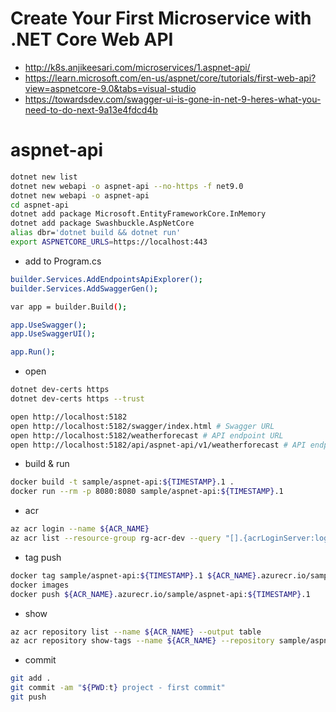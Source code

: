 # Create Your First Microservice with .NET Core Web API

- http://k8s.anjikeesari.com/microservices/1.aspnet-api/
- https://learn.microsoft.com/en-us/aspnet/core/tutorials/first-web-api?view=aspnetcore-9.0&tabs=visual-studio
- https://towardsdev.com/swagger-ui-is-gone-in-net-9-heres-what-you-need-to-do-next-9a13e4fdcd4b

# aspnet-api

```bash
dotnet new list
dotnet new webapi -o aspnet-api --no-https -f net9.0
dotnet new webapi -o aspnet-api
cd aspnet-api
dotnet add package Microsoft.EntityFrameworkCore.InMemory
dotnet add package Swashbuckle.AspNetCore
alias dbr='dotnet build && dotnet run'
export ASPNETCORE_URLS=https://localhost:443
```

- add to Program.cs

```bash
builder.Services.AddEndpointsApiExplorer();
builder.Services.AddSwaggerGen();

var app = builder.Build();

app.UseSwagger();
app.UseSwaggerUI();

app.Run();
```

- open

```bash
dotnet dev-certs https
dotnet dev-certs https --trust

open http://localhost:5182
open http://localhost:5182/swagger/index.html # Swagger URL
open http://localhost:5182/weatherforecast # API endpoint URL
open http://localhost:5182/api/aspnet-api/v1/weatherforecast # API endpoint URL
```

- build & run

```bash
docker build -t sample/aspnet-api:${TIMESTAMP}.1 .
docker run --rm -p 8080:8080 sample/aspnet-api:${TIMESTAMP}.1
```

- acr

```bash
az acr login --name ${ACR_NAME}
az acr list --resource-group rg-acr-dev --query "[].{acrLoginServer:loginServer}" --output table
```

- tag push

```bash
docker tag sample/aspnet-api:${TIMESTAMP}.1 ${ACR_NAME}.azurecr.io/sample/aspnet-api:${TIMESTAMP}.1
docker images
docker push ${ACR_NAME}.azurecr.io/sample/aspnet-api:${TIMESTAMP}.1
```

- show

```bash
az acr repository list --name ${ACR_NAME} --output table
az acr repository show-tags --name ${ACR_NAME} --repository sample/aspnet-api --output table
```

- commit

```bash
git add .
git commit -am "${PWD:t} project - first commit"
git push
```
